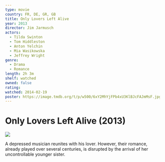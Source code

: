 ```yaml
---
type: movie
country: FR, DE, GR, GB
title: Only Lovers Left Alive
year: 2013
director: Jim Jarmusch
actors:
  - Tilda Swinton
  - Tom Hiddleston
  - Anton Yelchin
  - Mia Wasikowska
  - Jeffrey Wright
genre:
  - Drama
  - Romance
length: 2h 3m
shelf: watched
owned: false
rating:
watched: 2014-02-19
poster: https://image.tmdb.org/t/p/w500/6xY2MhYjFPb4xU3KlBJcFAJmMsF.jpg
---
```


# Only Lovers Left Alive (2013)

![](https://image.tmdb.org/t/p/w500/6xY2MhYjFPb4xU3KlBJcFAJmMsF.jpg)

A depressed musician reunites with his lover. However, their romance, already played over several centuries, is disrupted by the arrival of her uncontrollable younger sister.